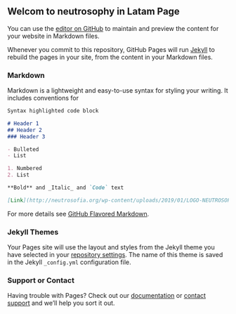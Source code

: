 ## Welcom to neutrosophy in Latam Page

You can use the [editor on GitHub](https://github.com/mleyvaz/NeutrosophicStats/edit/gh-pages/index.md) to maintain and preview the content for your website in Markdown files.

Whenever you commit to this repository, GitHub Pages will run [Jekyll](https://jekyllrb.com/) to rebuild the pages in your site, from the content in your Markdown files.

### Markdown

Markdown is a lightweight and easy-to-use syntax for styling your writing. It includes conventions for

```markdown
Syntax highlighted code block

# Header 1
## Header 2
### Header 3

- Bulleted
- List

1. Numbered
2. List

**Bold** and _Italic_ and `Code` text

[Link](http://neutrosofia.org/wp-content/uploads/2019/01/LOGO-NEUTROSOPHIC.png) and ![http://neutrosofia.org/wp-content/uploads/2019/01/LOGO-NEUTROSOPHIC.png](http://neutrosofia.org/wp-content/uploads/2019/01/LOGO-NEUTROSOPHIC.png)
```

For more details see [GitHub Flavored Markdown](https://guides.github.com/features/mastering-markdown/).

### Jekyll Themes

Your Pages site will use the layout and styles from the Jekyll theme you have selected in your [repository settings](https://github.com/mleyvaz/NeutrosophicStats/settings/pages). The name of this theme is saved in the Jekyll `_config.yml` configuration file.

### Support or Contact

Having trouble with Pages? Check out our [documentation](https://docs.github.com/categories/github-pages-basics/) or [contact support](https://support.github.com/contact) and we’ll help you sort it out.
